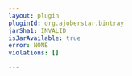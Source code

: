 ```yaml
---
layout: plugin
pluginId: org.ajoberstar.bintray
jarSha1: INVALID
isJarAvailable: true
error: NONE
violations: []

---
```

